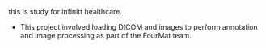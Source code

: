 this is study for infinitt healthcare.
+ This project involved loading DICOM and images to perform annotation and image processing as part of the FourMat team.

